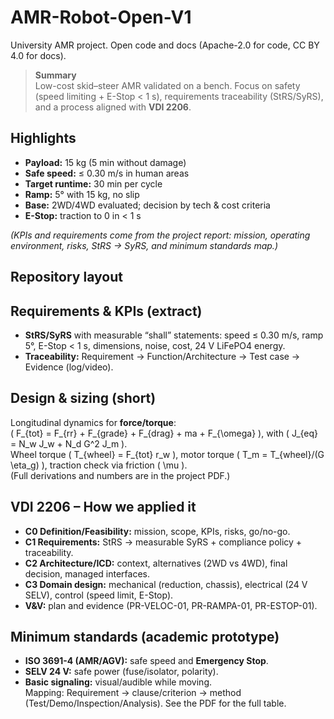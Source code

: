 # AMR-Robot-Open-V1
University AMR project. Open code and docs (Apache-2.0 for code, CC BY 4.0 for docs).

> **Summary**  
> Low-cost skid–steer AMR validated on a bench. Focus on safety (speed limiting + E-Stop < 1 s), requirements traceability (StRS/SyRS), and a process aligned with **VDI 2206**.

## Highlights
- **Payload:** 15 kg (5 min without damage)  
- **Safe speed:** ≤ 0.30 m/s in human areas  
- **Target runtime:** 30 min per cycle  
- **Ramp:** 5° with 15 kg, no slip  
- **Base:** 2WD/4WD evaluated; decision by tech & cost criteria  
- **E-Stop:** traction to 0 in < 1 s

*(KPIs and requirements come from the project report: mission, operating environment, risks, StRS → SyRS, and minimum standards map.)*

## Repository layout


## Requirements & KPIs (extract)
- **StRS/SyRS** with measurable “shall” statements: speed ≤ 0.30 m/s, ramp 5°, E-Stop < 1 s, dimensions, noise, cost, 24 V LiFePO4 energy.  
- **Traceability:** Requirement → Function/Architecture → Test case → Evidence (log/video).

## Design & sizing (short)
Longitudinal dynamics for **force/torque**:  
\( F_{tot} = F_{rr} + F_{grade} + F_{drag} + ma + F_{\omega} \), with \( J_{eq} = N_w J_w + N_d G^2 J_m \).  
Wheel torque \( T_{wheel} = F_{tot} r_w \), motor torque \( T_m = T_{wheel}/(G \eta_g) \), traction check via friction \( \mu \).  
(Full derivations and numbers are in the project PDF.)

## VDI 2206 – How we applied it
- **C0 Definition/Feasibility:** mission, scope, KPIs, risks, go/no-go.  
- **C1 Requirements:** StRS → measurable SyRS + compliance policy + traceability.  
- **C2 Architecture/ICD:** context, alternatives (2WD vs 4WD), final decision, managed interfaces.  
- **C3 Domain design:** mechanical (reduction, chassis), electrical (24 V SELV), control (speed limit, E-Stop).  
- **V&V:** plan and evidence (PR-VELOC-01, PR-RAMPA-01, PR-ESTOP-01).

## Minimum standards (academic prototype)
- **ISO 3691-4 (AMR/AGV):** safe speed and **Emergency Stop**.  
- **SELV 24 V:** safe power (fuse/isolator, polarity).  
- **Basic signaling:** visual/audible while moving.  
Mapping: Requirement → clause/criterion → method (Test/Demo/Inspection/Analysis). See the PDF for the full table.
